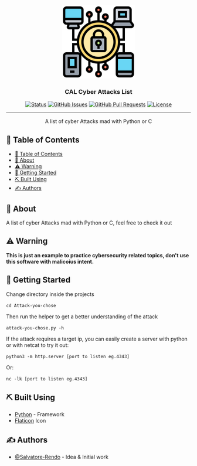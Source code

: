 <p align="center">
  <a href="" rel="noopener">
 <img width=200px height=200px src="src/logo.png" alt="Project logo"></a>
</p>

<h3 align="center">CAL Cyber Attacks List </h3>

<div align="center">

[![Status](https://img.shields.io/badge/status-active-success.svg)]()
[![GitHub Issues](https://img.shields.io/github/issues/Salvatore-Rendo/CAL-Cyber-Attacks-List.svg)](https://github.com/Salvatore-Rendo/CAL-Cyber-Attacks-List/issues)
[![GitHub Pull Requests](https://img.shields.io/github/issues-pr/Salvatore-Rendo/guardianpy.svg)](https://github.com/Salvatore-Rendo/CAL-Cyber-Attacks-List/pulls)
[![License](https://img.shields.io/badge/license-MIT-blue.svg)](/LICENSE)

</div>

---

<p align="center"> A list of cyber Attacks mad with Python or C
    <br> 
</p>

## 📝 Table of Contents

- [📝 Table of Contents](#-table-of-contents)
- [🧐 About ](#-about-)
- [⚠️ Warning ](#️-warning-)
- [🏁 Getting Started ](#-getting-started-)
- [⛏️ Built Using ](#️-built-using-)
- [✍️ Authors ](#️-authors-)

## 🧐 About <a name = "about"></a>

A list of cyber Attacks mad with Python or C, feel free to check it out

## ⚠️ Warning <a name = "about"></a>

<b>This is just an example to practice cybersecurity related topics, don't use this software with malicoius intent.
</b>
## 🏁 Getting Started <a name = "getting_started"></a>

Change directory inside the projects

```
cd Attack-you-chose
```

Then run the helper to get a better understanding of the attack

```
attack-you-chose.py -h
```

If the attack requires a target ip, you can easily create a server with python or with netcat to try it out:

```
python3 -m http.server [port to listen eg.4343]
```
Or:
```
nc -lk [port to listen eg.4343]
```

## ⛏️ Built Using <a name = "built_using"></a>


- [Python](https://www.python.org/) - Framework
- [Flaticon](https://www.flaticon.com/) Icon


## ✍️ Authors <a name = "authors"></a>

- [@Salvatore-Rendo](https://github.com/Salvatore-Rendo) - Idea & Initial work


